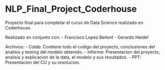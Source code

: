 # NLP_Final_Project_Coderhouse
Proyecto final para completar el curso de Data Science realizado en Coderhouse.

Realizado en conjunto con:
                          - Francisco Lopez Bellent
                          - Gerardo Heidel

Archivos:
          - Colab: Contiene todo el codigo del proyecto, conclusiones del analisis y testing del modelo obtenido.
          - Informe: Presentacion del proyecto, analisis y explicacion de la data, el modelo y sus resultados.
          - PPT: Presentacion del CU y su resolucion.
          
